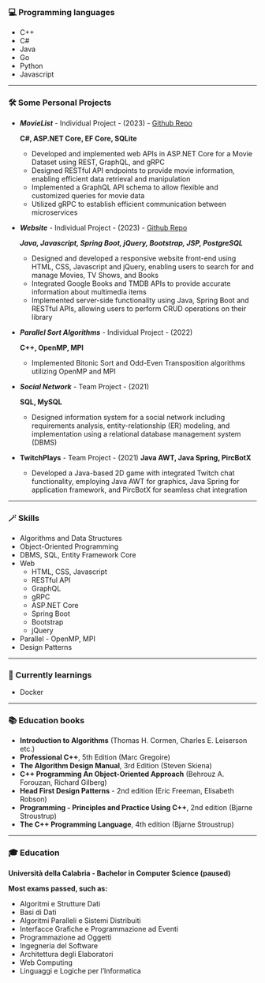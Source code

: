 ### 💻 Programming languages
- C++
- C#
- Java
- Go
- Python
- Javascript

---

### 🛠️ Some Personal Projects

- ***MovieList*** - Individual Project - (2023) - [Github Repo](https://github.com/DomenicoMichienzi/MovieList)
  
    **C#, ASP.NET Core, EF Core, SQLite**
    - Developed and implemented web APIs in ASP.NET Core for a Movie Dataset using REST, GraphQL, and gRPC
    - Designed RESTful API endpoints to provide movie information, enabling efficient data retrieval and manipulation
    - Implemented a GraphQL API schema to allow flexible and customized queries for movie data
    - Utilized gRPC to establish efficient communication between microservices

- ***Website*** - Individual Project - (2023) - [Github Repo](https://github.com/DomenicoMichienzi/Website)
  
    ***Java, Javascript, Spring Boot, jQuery, Bootstrap, JSP, PostgreSQL***
    - Designed and developed a responsive website front-end using HTML, CSS, Javascript and jQuery, enabling users to search for and manage Movies, TV Shows, and Books
    - Integrated Google Books and TMDB APIs to provide accurate information about multimedia items
    - Implemented server-side functionality using Java, Spring Boot and RESTful APIs, allowing users to perform CRUD operations on their library

- ***Parallel Sort Algorithms*** - Individual Project - (2022)
  
    **C++, OpenMP, MPI**
    - Implemented Bitonic Sort and Odd-Even Transposition algorithms utilizing OpenMP and MPI

- ***Social Network*** - Team Project - (2021)

   **SQL, MySQL**
   - Designed information system for a social network including requirements analysis, entity-relationship (ER) modeling, and implementation using a relational database management system (DBMS)

- **TwitchPlays** - Team Project - (2021)
   **Java AWT, Java Spring, PircBotX**
  - Developed a Java-based 2D game with integrated Twitch chat functionality, employing Java AWT for graphics, Java Spring for application framework, and PircBotX for seamless chat integration

---

### 🪄 Skills

- Algorithms and Data Structures
- Object-Oriented Programming
- DBMS, SQL, Entity Framework Core
- Web
    - HTML, CSS, Javascript
    - RESTful API
    - GraphQL
    - gRPC
    - ASP.NET Core
    - Spring Boot
    - Bootstrap
    - jQuery
- Parallel - OpenMP, MPI
- Design Patterns

---

### 📖 Currently learnings

- Docker

---

### 📚 Education books

- **Introduction to Algorithms** (Thomas H. Cormen, Charles E. Leiserson etc.)
- **Professional C++**, 5th Edition (Marc Gregoire)
- **The Algorithm Design Manual**, 3rd Edition (Steven Skiena)
- **C++ Programming An Object-Oriented Approach** (Behrouz A. Forouzan, Richard Gilberg)
- **Head First Design Patterns** - 2nd edition (Eric Freeman, Elisabeth Robson)
- **Programming - Principles and Practice Using C++**, 2nd edition (Bjarne Stroustrup)
- **The C++ Programming Language**, 4th edition (Bjarne Stroustrup)

---

### 🎓 Education

**Università della Calabria - Bachelor in Computer Science (paused)**

**Most exams passed, such as:**

- Algoritmi e Strutture Dati
- Basi di Dati       
- Algoritmi Paralleli e Sistemi Distribuiti
- Interfacce Grafiche e Programmazione ad Eventi
- Programmazione ad Oggetti
- Ingegneria del Software
- Architettura degli Elaboratori
- Web Computing
- Linguaggi e Logiche per l’Informatica
